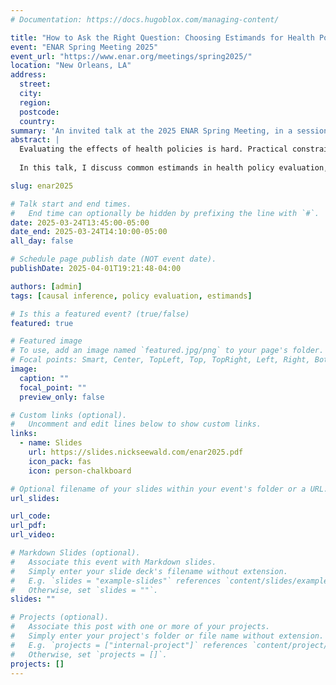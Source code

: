 ```yaml
---
# Documentation: https://docs.hugoblox.com/managing-content/

title: "How to Ask the Right Question: Choosing Estimands for Health Policy Research"
event: "ENAR Spring Meeting 2025"
event_url: "https://www.enar.org/meetings/spring2025/"
location: "New Orleans, LA"
address:
  street:
  city:
  region:
  postcode:
  country:
summary: 'An invited talk at the 2025 ENAR Spring Meeting, in a session titled "It’s All About the Estimand: Asking the Right Questions to Best Inform Health Policy Decisions".'
abstract: |
  Evaluating the effects of health policies is hard. Practical constraints like heterogeneous policy implementation details, slow rollouts, and small sample sizes add to the complexity of estimating causal effects. Adding to these difficulties is a lack of clearly articulated considerations for choosing estimands in health policy evaluation research, which can lead to studies in which the choice of scientific question is guided by available analytic tools, rather than the other way around.
  
  In this talk, I discuss common estimands in health policy evaluation, their strengths and limitations, and how they have become prominent in non-experimental research. I then highlight more advanced causal questions that better reflect the complex nature of health policy evaluation and require estimands beyond, say, the average treatment effect among the treated. This talk serves as a prelude to the rest of the session, in which complex health policy questions are addressed with novel estimands and estimators to better understand policies’ nuanced effects and to move toward a healthier, more equitable future.

slug: enar2025

# Talk start and end times.
#   End time can optionally be hidden by prefixing the line with `#`.
date: 2025-03-24T13:45:00-05:00
date_end: 2025-03-24T14:10:00-05:00
all_day: false

# Schedule page publish date (NOT event date).
publishDate: 2025-04-01T19:21:48-04:00

authors: [admin]
tags: [causal inference, policy evaluation, estimands]

# Is this a featured event? (true/false)
featured: true

# Featured image
# To use, add an image named `featured.jpg/png` to your page's folder. 
# Focal points: Smart, Center, TopLeft, Top, TopRight, Left, Right, BottomLeft, Bottom, BottomRight.
image:
  caption: ""
  focal_point: ""
  preview_only: false

# Custom links (optional).
#   Uncomment and edit lines below to show custom links.
links:
  - name: Slides
    url: https://slides.nickseewald.com/enar2025.pdf
    icon_pack: fas
    icon: person-chalkboard

# Optional filename of your slides within your event's folder or a URL.
url_slides: 

url_code:
url_pdf:
url_video:

# Markdown Slides (optional).
#   Associate this event with Markdown slides.
#   Simply enter your slide deck's filename without extension.
#   E.g. `slides = "example-slides"` references `content/slides/example-slides.md`.
#   Otherwise, set `slides = ""`.
slides: ""

# Projects (optional).
#   Associate this post with one or more of your projects.
#   Simply enter your project's folder or file name without extension.
#   E.g. `projects = ["internal-project"]` references `content/project/deep-learning/index.md`.
#   Otherwise, set `projects = []`.
projects: []
---
```

